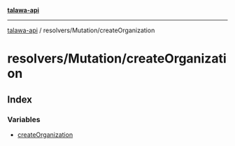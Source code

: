 [**talawa-api**](../../../README.md)

***

[talawa-api](../../../modules.md) / resolvers/Mutation/createOrganization

# resolvers/Mutation/createOrganization

## Index

### Variables

- [createOrganization](variables/createOrganization.md)
